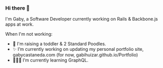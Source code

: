 ### Hi there 👋

I'm Gaby, a Software Developer currently working on Rails & Backbone.js apps at work.

When I'm not working:
- 🤱 I'm raising a toddler & 2 Standard Poodles.
- ✨ I’m currently working on updating my personal portfolio site, gabycastaneda.com (for now, gabihuizar.github.io/Portfolio)
- 👩🏽‍💻 I’m currently learning GraphQL.

